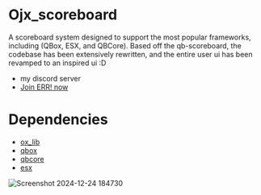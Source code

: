 # Ojx_scoreboard
A scoreboard system designed to support the most popular frameworks, including (QBox, ESX, and QBCore). Based off the qb-scoreboard, the codebase has been extensively rewritten, and the entire user ui has been revamped to an inspired ui :D 
- my discord server
- [Join ERR! now ](https://discord.gg/yGUU59WjuM)

# Dependencies

- [ox_lib](https://github.com/overextended/ox_lib)
- [qbox](https://github.com/Qbox-project/qbx_core)
- [qbcore](https://github.com/qbcore-framework/qb-scoreboard)
- [esx](https://github.com/esx-framework/esx_core) 
  
![Screenshot 2024-12-24 184730](https://github.com/user-attachments/assets/2d17411f-be84-4cbf-99ac-1ac4e24b49b8)
